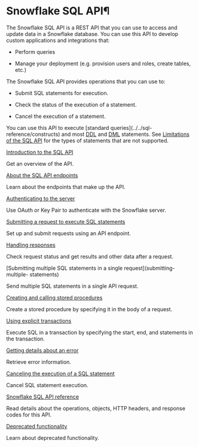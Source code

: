 # Snowflake SQL API¶

The Snowflake SQL API is a REST API that you can use to access and update data
in a Snowflake database. You can use this API to develop custom applications
and integrations that:

  * Perform queries

  * Manage your deployment (e.g. provision users and roles, create tables, etc.)

The Snowflake SQL API provides operations that you can use to:

  * Submit SQL statements for execution.

  * Check the status of the execution of a statement.

  * Cancel the execution of a statement.

You can use this API to execute [standard queries](../../sql-
reference/constructs) and most [DDL](../../sql-reference/sql-ddl-summary) and
[DML](../../sql-reference/sql-dml) statements. See [Limitations of the SQL
API](intro.html#label-sql-api-limitations) for the types of statements that
are not supported.

[Introduction to the SQL API](intro)

    

Get an overview of the API.

[About the SQL API endpoints](about-endpoints)

    

Learn about the endpoints that make up the API.

[Authenticating to the server](authenticating)

    

Use OAuth or Key Pair to authenticate with the Snowflake server.

[Submitting a request to execute SQL statements](submitting-requests)

    

Set up and submit requests using an API endpoint.

[Handling responses](handling-responses)

    

Check request status and get results and other data after a request.

[Submitting multiple SQL statements in a single request](submitting-multiple-
statements)

    

Send multiple SQL statements in a single API request.

[Creating and calling stored procedures](using-stored-procedures)

    

Create a stored procedure by specifying it in the body of a request.

[Using explicit transactions](using-transactions)

    

Execute SQL in a transaction by specifying the start, end, and statements in
the transaction.

[Getting details about an error](handling-errors)

    

Retrieve error information.

[Canceling the execution of a SQL statement](cancelling-requests)

    

Cancel SQL statement execution.

[Snowflake SQL API reference](reference)

    

Read details about the operations, objects, HTTP headers, and response codes
for this API.

[Deprecated functionality](sql-api-old)

    

Learn about deprecated functionality.

